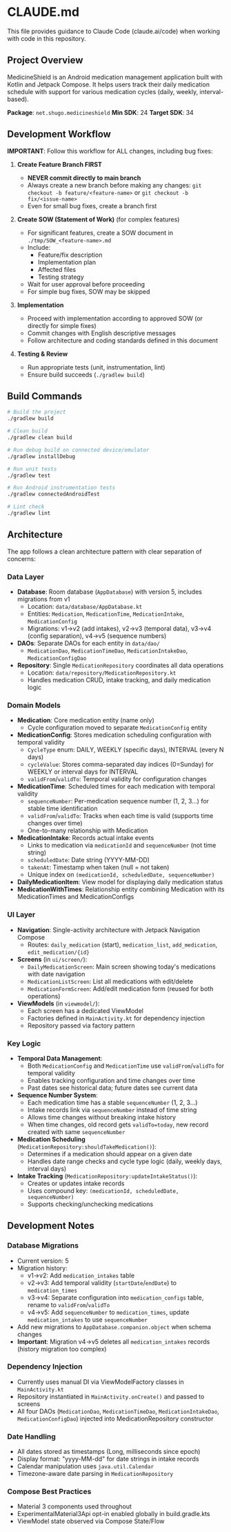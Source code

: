 # CLAUDE.md

This file provides guidance to Claude Code (claude.ai/code) when working with code in this repository.

## Project Overview

MedicineShield is an Android medication management application built with Kotlin and Jetpack Compose. It helps users track their daily medication schedule with support for various medication cycles (daily, weekly, interval-based).

**Package**: `net.shugo.medicineshield`
**Min SDK**: 24
**Target SDK**: 34

## Development Workflow

**IMPORTANT**: Follow this workflow for ALL changes, including bug fixes:

1. **Create Feature Branch FIRST**
   - **NEVER commit directly to main branch**
   - Always create a new branch before making any changes: `git checkout -b feature/<feature-name>` or `git checkout -b fix/<issue-name>`
   - Even for small bug fixes, create a branch first

2. **Create SOW (Statement of Work)** (for complex features)
   - For significant features, create a SOW document in `./tmp/SOW_<feature-name>.md`
   - Include:
     - Feature/fix description
     - Implementation plan
     - Affected files
     - Testing strategy
   - Wait for user approval before proceeding
   - For simple bug fixes, SOW may be skipped

3. **Implementation**
   - Proceed with implementation according to approved SOW (or directly for simple fixes)
   - Commit changes with English descriptive messages
   - Follow architecture and coding standards defined in this document

4. **Testing & Review**
   - Run appropriate tests (unit, instrumentation, lint)
   - Ensure build succeeds (`./gradlew build`)

## Build Commands

```bash
# Build the project
./gradlew build

# Clean build
./gradlew clean build

# Run debug build on connected device/emulator
./gradlew installDebug

# Run unit tests
./gradlew test

# Run Android instrumentation tests
./gradlew connectedAndroidTest

# Lint check
./gradlew lint
```

## Architecture

The app follows a clean architecture pattern with clear separation of concerns:

### Data Layer
- **Database**: Room database (`AppDatabase`) with version 5, includes migrations from v1
  - Location: `data/database/AppDatabase.kt`
  - Entities: `Medication`, `MedicationTime`, `MedicationIntake`, `MedicationConfig`
  - Migrations: v1→v2 (add intakes), v2→v3 (temporal data), v3→v4 (config separation), v4→v5 (sequence numbers)
- **DAOs**: Separate DAOs for each entity in `data/dao/`
  - `MedicationDao`, `MedicationTimeDao`, `MedicationIntakeDao`, `MedicationConfigDao`
- **Repository**: Single `MedicationRepository` coordinates all data operations
  - Location: `data/repository/MedicationRepository.kt`
  - Handles medication CRUD, intake tracking, and daily medication logic

### Domain Models
- **Medication**: Core medication entity (name only)
  - Cycle configuration moved to separate `MedicationConfig` entity
- **MedicationConfig**: Stores medication scheduling configuration with temporal validity
  - `CycleType` enum: DAILY, WEEKLY (specific days), INTERVAL (every N days)
  - `cycleValue`: Stores comma-separated day indices (0=Sunday) for WEEKLY or interval days for INTERVAL
  - `validFrom`/`validTo`: Temporal validity for configuration changes
- **MedicationTime**: Scheduled times for each medication with temporal validity
  - `sequenceNumber`: Per-medication sequence number (1, 2, 3...) for stable time identification
  - `validFrom`/`validTo`: Tracks when each time is valid (supports time changes over time)
  - One-to-many relationship with Medication
- **MedicationIntake**: Records actual intake events
  - Links to medication via `medicationId` and `sequenceNumber` (not time string)
  - `scheduledDate`: Date string (YYYY-MM-DD)
  - `takenAt`: Timestamp when taken (null = not taken)
  - Unique index on `(medicationId, scheduledDate, sequenceNumber)`
- **DailyMedicationItem**: View model for displaying daily medication status
- **MedicationWithTimes**: Relationship entity combining Medication with its MedicationTimes and MedicationConfigs

### UI Layer
- **Navigation**: Single-activity architecture with Jetpack Navigation Compose
  - Routes: `daily_medication` (start), `medication_list`, `add_medication`, `edit_medication/{id}`
- **Screens** (in `ui/screen/`):
  - `DailyMedicationScreen`: Main screen showing today's medications with date navigation
  - `MedicationListScreen`: List all medications with edit/delete
  - `MedicationFormScreen`: Add/edit medication form (reused for both operations)
- **ViewModels** (in `viewmodel/`):
  - Each screen has a dedicated ViewModel
  - Factories defined in `MainActivity.kt` for dependency injection
  - Repository passed via factory pattern

### Key Logic
- **Temporal Data Management**:
  - Both `MedicationConfig` and `MedicationTime` use `validFrom`/`validTo` for temporal validity
  - Enables tracking configuration and time changes over time
  - Past dates see historical data; future dates see current data
- **Sequence Number System**:
  - Each medication time has a stable `sequenceNumber` (1, 2, 3...)
  - Intake records link via `sequenceNumber` instead of time string
  - Allows time changes without breaking intake history
  - When time changes, old record gets `validTo=today`, new record created with same `sequenceNumber`
- **Medication Scheduling** (`MedicationRepository:shouldTakeMedication()`):
  - Determines if a medication should appear on a given date
  - Handles date range checks and cycle type logic (daily, weekly days, interval days)
- **Intake Tracking** (`MedicationRepository:updateIntakeStatus()`):
  - Creates or updates intake records
  - Uses compound key: `(medicationId, scheduledDate, sequenceNumber)`
  - Supports checking/unchecking medications

## Development Notes

### Database Migrations
- Current version: 5
- Migration history:
  - v1→v2: Add `medication_intakes` table
  - v2→v3: Add temporal validity (`startDate`/`endDate`) to `medication_times`
  - v3→v4: Separate configuration into `medication_configs` table, rename to `validFrom`/`validTo`
  - v4→v5: Add `sequenceNumber` to `medication_times`, update `medication_intakes` to use `sequenceNumber`
- Add new migrations to `AppDatabase.companion.object` when schema changes
- **Important**: Migration v4→v5 deletes all `medication_intakes` records (history migration too complex)

### Dependency Injection
- Currently uses manual DI via ViewModelFactory classes in `MainActivity.kt`
- Repository instantiated in `MainActivity.onCreate()` and passed to screens
- All four DAOs (`MedicationDao`, `MedicationTimeDao`, `MedicationIntakeDao`, `MedicationConfigDao`) injected into MedicationRepository constructor

### Date Handling
- All dates stored as timestamps (Long, milliseconds since epoch)
- Display format: "yyyy-MM-dd" for date strings in intake records
- Calendar manipulation uses `java.util.Calendar`
- Timezone-aware date parsing in `MedicationRepository`

### Compose Best Practices
- Material 3 components used throughout
- ExperimentalMaterial3Api opt-in enabled globally in build.gradle.kts
- ViewModel state observed via Compose State/Flow
